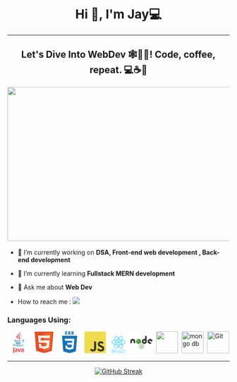 <h1 align="center">Hi 👋, I'm <strong>Jay</strong>💻</h1>
<hr>
<h2 align="center">Let's Dive Into WebDev 🕸️🧑‍💻! Code, coffee, repeat. 💻☕🔄</h2>
<div align="center">
  <img src="https://media.giphy.com/media/dWesBcTLavkZuG35MI/giphy.gif" width="550" height="350"/>
</div>

- 🔭 I’m currently working on **DSA, Front-end web development , Back-end development**

- 🌱 I’m currently learning **Fullstack MERN development**

- 💬 Ask me about **Web Dev**

- How to reach me : <a href="https://www.linkedin.com/in/jay-prajapati-34519620b/" target="blank"> <img src="https://img.shields.io/badge/-kakbar-blue?style=flat&logo=Linkedin&logoColor=white"/><a/>

<div>
  <h3 align="left">Languages Using:</h3>
  <img src="https://github.com/devicons/devicon/blob/master/icons/java/java-original-wordmark.svg" title="Java" alt="Java" width="50" height="50"/>&nbsp;
  <img src="https://github.com/devicons/devicon/blob/master/icons/html5/html5-original.svg" title="HTML5" alt="HTML" width="50" height="50"/>&nbsp;
  <img src="https://github.com/devicons/devicon/blob/master/icons/css3/css3-plain-wordmark.svg"  title="CSS3" alt="CSS" width="50" height="50"/>&nbsp;
  <img src="https://github.com/devicons/devicon/blob/master/icons/javascript/javascript-original.svg" title="JavaScript" alt="JavaScript" width="50" height="50"/>&nbsp;
  <img src="https://github.com/devicons/devicon/blob/master/icons/react/react-original-wordmark.svg" title="React" alt="React" width="40" height="40"/>&nbsp;
  <img src="https://github.com/devicons/devicon/blob/master/icons/nodejs/nodejs-original-wordmark.svg" title="NodeJS" alt="NodeJS" width="50" height="50"/>&nbsp;
   <img src="https://adware-technologies.s3.amazonaws.com/uploads/technology/thumbnail/20/express-js.png" **alt="express js" width="50" height="50"/>&nbsp;
   <img src="https://www.liblogo.com/img-logo/mo429m311-mongodb-logo-mongodb-logo-.png" title="mongo db" **alt="mongo db" width="50" height="50"/>&nbsp;
  <img src="https://cdn.freebiesupply.com/logos/large/2x/git-icon-logo-png-transparent.png" title="Git" **alt="Git" width="50" height="50"/>
  
</div>
<hr>
<p align="center"><a href="https://git.io/streak-stats"><img src="https://streak-stats.demolab.com?user=jayp3030&border_radius=5" alt="GitHub Streak" /></a></p>

